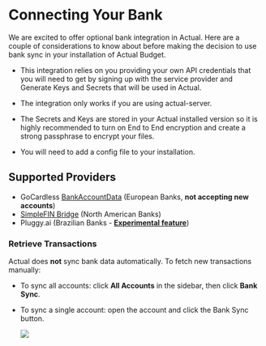 # Connecting Your Bank

We are excited to offer optional bank integration in Actual.
Here are a couple of considerations to know about before making the decision to use bank sync in your installation of Actual Budget.

- This integration relies on you providing your own API credentials that you will need to get by signing up with the service provider and Generate Keys and Secrets that will be used in Actual.

- The integration only works if you are using actual-server.

- The Secrets and Keys are stored in your Actual installed version so it is highly recommended to turn on End to End encryption and create a strong passphrase to encrypt your files.

- You will need to add a config file to your installation.

## Supported Providers

* GoCardless [BankAccountData](/docs/advanced/bank-sync/gocardless/) (European Banks, **not accepting new accounts**)
* [SimpleFIN Bridge](/docs/advanced/bank-sync/simplefin) (North American Banks)
* Pluggy.ai (Brazilian Banks - [**Experimental feature**](/docs/experimental/pluggyai))

### Retrieve Transactions

Actual does **not** sync bank data automatically. To fetch new transactions manually:

- To sync all accounts: click **All Accounts** in the sidebar, then click **Bank Sync**.
- To sync a single account: open the account and click the Bank Sync button.

  ![](/img/connecting-your-bank/connecting-your-bank-simplefin-10.png)
